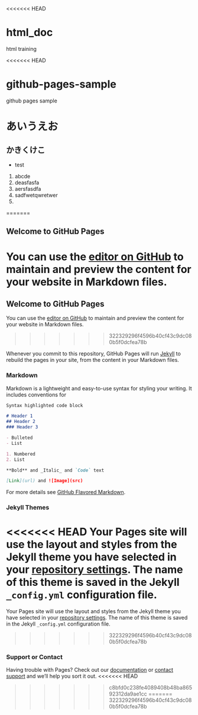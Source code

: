 <<<<<<< HEAD
# html_doc
html training


<<<<<<< HEAD
# github-pages-sample
github pages sample

# あいうえお
## かきくけこ

- test

1. abcde
2. deasfasfa
3. aersfasdfa
4.  sadfwetqwretwer
5.  



=======
## Welcome to GitHub Pages

You can use the [editor on GitHub](https://github.com/atsuhirosoda/github-pages-sample/edit/master/README.md) to maintain and preview the content for your website in Markdown files.
=======
## Welcome to GitHub Pages

You can use the [editor on GitHub](https://github.com/atsuhirosoda/html_doc/edit/master/README.md) to maintain and preview the content for your website in Markdown files.
>>>>>>> 322329296f4596b40cf43c9dc080b5f0dcfea78b

Whenever you commit to this repository, GitHub Pages will run [Jekyll](https://jekyllrb.com/) to rebuild the pages in your site, from the content in your Markdown files.

### Markdown

Markdown is a lightweight and easy-to-use syntax for styling your writing. It includes conventions for

```markdown
Syntax highlighted code block

# Header 1
## Header 2
### Header 3

- Bulleted
- List

1. Numbered
2. List

**Bold** and _Italic_ and `Code` text

[Link](url) and ![Image](src)
```

For more details see [GitHub Flavored Markdown](https://guides.github.com/features/mastering-markdown/).

### Jekyll Themes

<<<<<<< HEAD
Your Pages site will use the layout and styles from the Jekyll theme you have selected in your [repository settings](https://github.com/atsuhirosoda/github-pages-sample/settings). The name of this theme is saved in the Jekyll `_config.yml` configuration file.
=======
Your Pages site will use the layout and styles from the Jekyll theme you have selected in your [repository settings](https://github.com/atsuhirosoda/html_doc/settings). The name of this theme is saved in the Jekyll `_config.yml` configuration file.
>>>>>>> 322329296f4596b40cf43c9dc080b5f0dcfea78b

### Support or Contact

Having trouble with Pages? Check out our [documentation](https://help.github.com/categories/github-pages-basics/) or [contact support](https://github.com/contact) and we’ll help you sort it out.
<<<<<<< HEAD
>>>>>>> c8bfd0c238fe4089408b48ba86592312da9ae1cc
=======
>>>>>>> 322329296f4596b40cf43c9dc080b5f0dcfea78b
